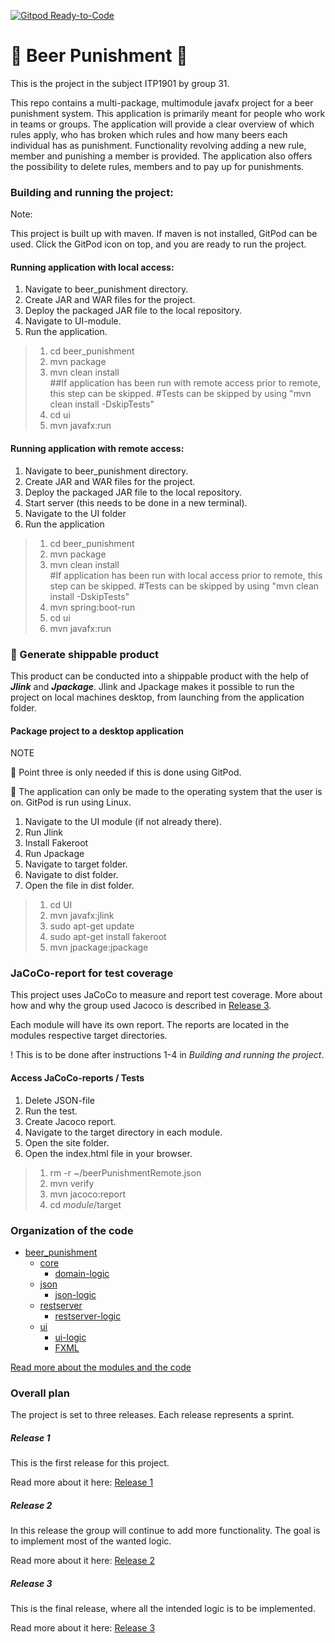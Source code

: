 
[![Gitpod Ready-to-Code](https://img.shields.io/badge/Gitpod-Ready--to--Code-blue?logo=gitpod)](https://gitpod.stud.ntnu.no/#https://gitlab.stud.idi.ntnu.no/it1901/groups-2022/gr2231/gr2231)

# :beer: Beer Punishment :beer: 

This is the project in the subject ITP1901 by group 31. 

This repo contains a multi-package, multimodule javafx project for a beer punishment system. This application is primarily meant for people who work in teams or groups.
The application will provide a clear overview of which rules apply, who has broken which rules and how many beers each individual has as punishment.
Functionality revolving adding a new rule, member and punishing a member is provided. 
The application also offers the possibility to delete rules, members and to pay up for punishments. 


### Building and running the project:
Note:

This project is built up with maven. If maven is not installed, GitPod can be used. Click the 
GitPod icon on top, and you are ready to run the project.



#### Running application with local access:

1. Navigate to beer_punishment directory.
2. Create JAR and WAR files for the project.
3. Deploy the packaged JAR file to the local repository.
4. Navigate to UI-module.
5. Run the application.

>1. cd beer_punishment
>2. mvn package
>3. mvn clean install \
##If application has been run with remote access prior to remote, this step can be skipped.
#Tests can be skipped by using "mvn clean install -DskipTests"
>4. cd ui
>5. mvn javafx:run

#### Running application with remote access:

1. Navigate to beer_punishment directory.
2. Create JAR and WAR files for the project.
3. Deploy the packaged JAR file to the local repository.
4. Start server (this needs to be done in a new terminal).
5. Navigate to the UI folder
5. Run the application 

>1. cd beer_punishment
>2. mvn package
>3. mvn clean install \
    #If application has been run with local access prior to remote, this step can be skipped.
    #Tests can be skipped by using "mvn clean install -DskipTests"
>4. mvn spring:boot-run
>5. cd ui
>6. mvn javafx:run


### :postbox:  Generate shippable product


This product can be conducted into a shippable product with the help of ***Jlink*** and ***Jpackage***.
Jlink and Jpackage makes it possible to run the project on local machines desktop, from launching from the application folder. 

#### Package project to a desktop application

NOTE 

:round_pushpin: Point three is only needed if this is done using GitPod.

:round_pushpin: The application can only be made to the operating system that the user is on.
GitPod is run using Linux. 

1. Navigate to the UI module (if not already there).
2. Run Jlink 
3. Install Fakeroot
4. Run Jpackage
5. Navigate to target folder.
6. Navigate to dist folder.
7. Open the file in dist folder. 

> 1. cd UI 
> 2. mvn javafx:jlink
> 3. sudo apt-get update
> 3. sudo apt-get install fakeroot
> 4. mvn jpackage:jpackage


### JaCoCo-report for test coverage

This project uses JaCoCo to measure and report test coverage. More about how and why the group used Jacoco is described
in [Release 3](./docs/release3/release3.md).

Each module will have its own report. The reports are located in the modules respective target directories. 

! This is to be done after instructions 1-4 in *Building and running the project*. 

#### Access JaCoCo-reports / Tests

1. Delete JSON-file
2. Run the test.
3. Create Jacoco report. 
4. Navigate to the target directory in each module.
5. Open the site folder.
6. Open the index.html file in your browser. 

>1. rm -r ~/beerPunishmentRemote.json
>2. mvn verify
>3. mvn jacoco:report
>4. cd *module*/target






### Organization of the code
* [beer_punishment](./beer_punishment)
    * [core](./beer_punishment/core)
      * [domain-logic](./beer_punishment/core/src/main/java/beerPunishment/core)
    * [json](./beer_punishment/json)
      * [json-logic](./beer_punishment/json/src/main/java/beerPunishment/json)
    * [restserver](./beer_punishment/restserver)
      * [restserver-logic](./beer_punishment/restserver/src/main/java/beerPunishment/restserver)
    * [ui](./beer_punishment/ui)
      * [ui-logic](./beer_punishment/ui/src/main/java/beerPunishment/ui)
      * [FXML](./beer_punishment/ui/src/main/resources)

[Read more about the modules and the code](./beer_punishment/README.md)


### Overall plan
The project is set to three releases. Each release represents a sprint.


##### Release 1
This is the first release for this project. 

Read more about it here: [Release 1](./docs/release1/release1.md)

##### Release 2
In this release the group will continue to add more functionality. The goal is to implement most of the wanted logic.

Read more about it here: [Release 2](./docs/release2/release2.md)


##### Release 3
This is the final release, where all the intended logic is to be implemented. 

Read more about it here: [Release 3](./docs/release3/release3.md)
